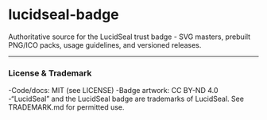 # lucidseal-badge
Authoritative source for the LucidSeal trust badge - SVG masters, prebuilt PNG/ICO packs, usage guidelines, and versioned releases.

---
### License & Trademark
-Code/docs: MIT (see LICENSE)
-Badge artwork: CC BY-ND 4.0
-“LucidSeal” and the LucidSeal badge are trademarks of LucidSeal. See TRADEMARK.md for permitted use.
